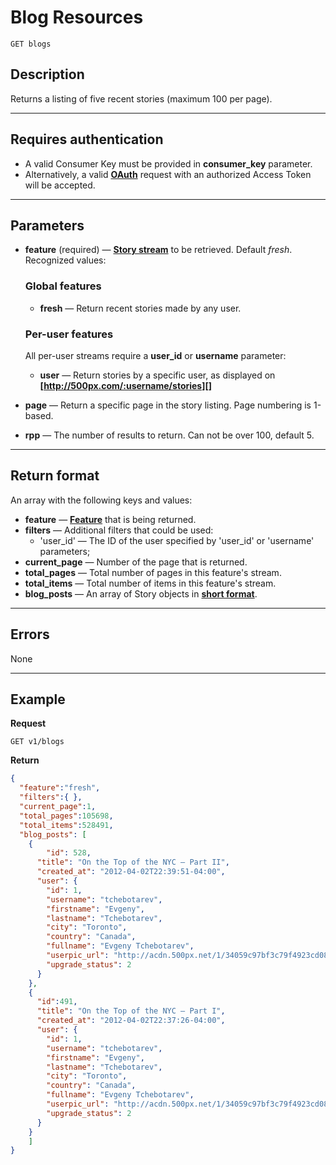 # Blog Resources

    GET blogs

## Description
Returns a listing of five recent stories (maximum 100 per page).

***

## Requires authentication
* A valid Consumer Key must be provided in **consumer_key** parameter.
* Alternatively, a valid **[OAuth][]** request with an authorized Access Token will be accepted.

***

## Parameters
- **feature** (required) — **[Story stream][]** to be retrieved. Default _fresh_. Recognized values:
    ### Global features
    - **fresh** — Return recent stories made by any user.

    ### Per-user features
    All per-user streams require a **user_id** or **username** parameter:

    - **user** — Return stories by a specific user, as displayed on **[http://500px.com/:username/stories][]**

- **page** — Return a specific page in the story listing. Page numbering is 1-based.
- **rpp** — The number of results to return. Can not be over 100, default 5.

***

## Return format
An array with the following keys and values:

- **feature** — **[Feature][]** that is being returned.
- **filters** — Additional filters that could be used:
    - 'user_id' — The ID of the user specified by 'user_id' or 'username' parameters;
- **current_page** — Number of the page that is returned.
- **total_pages** — Total number of pages in this feature's stream.
- **total_items** — Total number of items in this feature's stream.
- **blog_posts** — An array of Story objects in **[short format][]**.

***

## Errors
None

***

## Example
**Request**

    GET v1/blogs

**Return**
``` json
{
  "feature":"fresh",
  "filters":{ },
  "current_page":1,
  "total_pages":105698,
  "total_items":528491,
  "blog_posts": [
    {
	    "id": 528,
      "title": "On the Top of the NYC — Part II",
      "created_at": "2012-04-02T22:39:51-04:00",
      "user": {
        "id": 1,
        "username": "tchebotarev",
        "firstname": "Evgeny",
        "lastname": "Tchebotarev",
        "city": "Toronto",
        "country": "Canada",
        "fullname": "Evgeny Tchebotarev",
        "userpic_url": "http://acdn.500px.net/1/34059c97bf3c79f4923cd083756e6a8d726fa956/1.jpg?64",
        "upgrade_status": 2
      }
    }, 
    {
      "id":491,
      "title": "On the Top of the NYC — Part I",
      "created_at": "2012-04-02T22:37:26-04:00",
      "user": {
        "id": 1,
        "username": "tchebotarev",
        "firstname": "Evgeny",
        "lastname": "Tchebotarev",
        "city": "Toronto",
        "country": "Canada",
        "fullname": "Evgeny Tchebotarev",
        "userpic_url": "http://acdn.500px.net/1/34059c97bf3c79f4923cd083756e6a8d726fa956/1.jpg?64",
        "upgrade_status": 2
      }
    }
	]
}
```

[OAuth]: https://github.com/500px/api-documentation/tree/master/authentication
[Story stream]: https://github.com/500px/api-documentation/blob/master/basics/formats_and_terms.md#500px-photo-terms
[Feature]: https://github.com/500px/api-documentation/blob/master/basics/formats_and_terms.md#500px-photo-terms
[http://500px.com/:username/blog]: http://500px.com/tchebotarev/stories
[short format]: https://github.com/500px/api-documentation/blob/master/basics/formats_and_terms.md#short-format-1